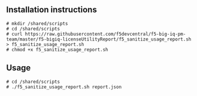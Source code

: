 Installation instructions
-------------------------

```
# mkdir /shared/scripts
# cd /shared/scripts
# curl https://raw.githubusercontent.com/f5devcentral/f5-big-iq-pm-team/master/f5-bigiq-licenseUtilityReport/f5_sanitize_usage_report.sh > f5_sanitize_usage_report.sh
# chmod +x f5_sanitize_usage_report.sh
```

Usage
-----

```
# cd /shared/scripts
# ./f5_sanitize_usage_report.sh report.json
```